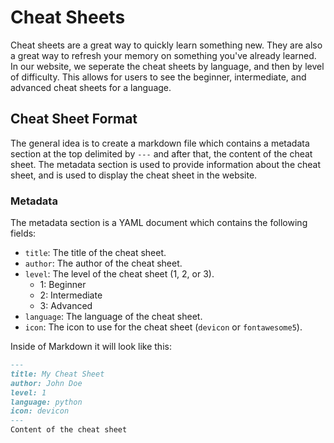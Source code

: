 # Cheat Sheets

Cheat sheets are a great way to quickly learn something new. They are also a great way to refresh your memory on something you've already learned. 
In our website, we seperate the cheat sheets by language, and then by level of difficulty. This allows for users to see the 
beginner, intermediate, and advanced cheat sheets for a language.

## Cheat Sheet Format
The general idea is to create a markdown file which contains a metadata section at the top delimited by `---` and
after that, the content of the cheat sheet. The metadata section is used to provide information about the cheat sheet,
and is used to display the cheat sheet in the website.

### Metadata
The metadata section is a YAML document which contains the following fields:
- `title`: The title of the cheat sheet.
- `author`: The author of the cheat sheet.
- `level`: The level of the cheat sheet (1, 2, or 3).
  - 1: Beginner
  - 2: Intermediate
  - 3: Advanced
- `language`: The language of the cheat sheet.
- `icon`: The icon to use for the cheat sheet (`devicon` or `fontawesome5`).

Inside of Markdown it will look like this:
```markdown
---
title: My Cheat Sheet
author: John Doe
level: 1
language: python
icon: devicon
---
Content of the cheat sheet
```